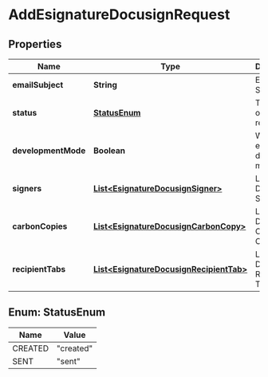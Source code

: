 

# AddEsignatureDocusignRequest


## Properties

| Name | Type | Description | Notes |
|------------ | ------------- | ------------- | -------------|
|**emailSubject** | **String** | Email Subject |  [optional] |
|**status** | [**StatusEnum**](#StatusEnum) | The status of the request |  [optional] |
|**developmentMode** | **Boolean** | Whether to enable developer mode |  [optional] |
|**signers** | [**List&lt;EsignatureDocusignSigner&gt;**](EsignatureDocusignSigner.md) | List of DocuSign Signers |  [optional] |
|**carbonCopies** | [**List&lt;EsignatureDocusignCarbonCopy&gt;**](EsignatureDocusignCarbonCopy.md) | List of DocuSign Carbon Copies |  [optional] |
|**recipientTabs** | [**List&lt;EsignatureDocusignRecipientTab&gt;**](EsignatureDocusignRecipientTab.md) | List of DocuSign Recipient Tabs |  [optional] |



## Enum: StatusEnum

| Name | Value |
|---- | -----|
| CREATED | &quot;created&quot; |
| SENT | &quot;sent&quot; |



